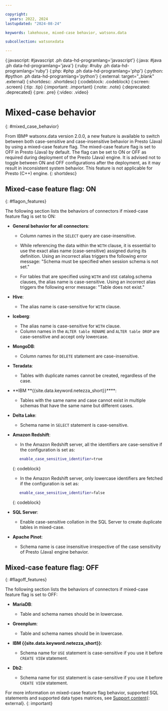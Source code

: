 ```yaml
---

copyright:
  years: 2022, 2024
lastupdated: "2024-08-24"

keywords: lakehouse, mixed-case behavior, watsonx.data

subcollection: watsonxdata

---
```


{:javascript: #javascript .ph data-hd-programlang='javascript'}
{:java: #java .ph data-hd-programlang='java'}
{:ruby: #ruby .ph data-hd-programlang='ruby'}
{:php: #php .ph data-hd-programlang='php'}
{:python: #python .ph data-hd-programlang='python'}
{:external: target="_blank" .external}
{:shortdesc: .shortdesc}
{:codeblock: .codeblock}
{:screen: .screen}
{:tip: .tip}
{:important: .important}
{:note: .note}
{:deprecated: .deprecated}
{:pre: .pre}
{:video: .video}

# Mixed-case behavior
{: #mixed_case_behavior}

From IBM® watsonx.data version 2.0.0, a new feature is available to switch between both case-sensitive and case-insensitive behavior in Presto (Java) by using a mixed-case feature flag. The mixed-case feature flag is set to OFF in Presto (Java) by default. The flag can be set to ON or OFF as required during deployment of the Presto (Java) engine. It is advised not to toggle between ON and OFF configurations after the deployment, as it may result in inconsistent system behavior. This feature is not applicable for Presto (C++) engine.
{: shortdesc}

## Mixed-case feature flag: ON
{: #flagon_features}

The following section lists the behaviors of connectors if mixed-case feature flag is set to ON:

   * **General behavior for all connectors**:

     * Column names in the `SELECT` query are case-insensitive.

     * While referencing the data within the `WITH` clause, it is essential to use the exact alias name (case-sensitive) assigned during its definition. Using an incorrect alias triggers the following error message: "Schema must be specified when session schema is not set."


     * For tables that are specified using `WITH` and `USE` catalog.schema clauses, the alias name is case-sensitive. Using an incorrect alias triggers the following error message: "Table does not exist."

   * **Hive**:

     * The alias name is case-sensitive for `WITH` clause.

   * **Iceberg**:

     * The alias name is case-sensitive for `WITH` clause.
     * Column names in the `ALTER table RENAME` and `ALTER table DROP` are case-sensitive and accept only lowercase.

   * **MongoDB**:

     * Column names for `DELETE` statement are case-insensitive.

   * **Teradata**:

     * Tables with duplicate names cannot be created, regardless of the case.

   * **IBM **{{site.data.keyword.netezza_short}}****:

     * Tables with the same name and case cannot exist in multiple schemas that have the same name but different cases.

   * **Delta Lake**:

     * Schema name in `SELECT` statement is case-sensitive.

   * **Amazon Redshift**:

      * In the Amazon Redshift server, all the identifiers are case-sensitive if the configuration is set as:

      ```bash
         enable_case_sensitive_identifier=true
      ```
      {: codeblock}


      * In the Amazon Redshift server, only lowercase identifiers are fetched if the configuration is set as:

      ```bash
         enable_case_sensitive_identifier=false
      ```
      {: codeblock}

   * **SQL Server**:

     * Enable case-sensitive collation in the SQL Server to create duplicate tables in mixed-case.

   * **Apache Pinot**:

     * Schema name is case insensitive irrespective of the case sensitivity of Presto (Java) engine behavior.

## Mixed-case feature flag: OFF
{: #flagoff_features}

The following section lists the behaviors of connectors if mixed-case feature flag is set to OFF:

   * **MariaDB**:

     * Table and schema names should be in lowercase.

   * **Greenplum**:

     * Table and schema names should be in lowercase.

   * **IBM {{site.data.keyword.netezza_short}}**:

     * Schema name for `USE` statement is case-sensitive if you use it before `CREATE VIEW` statement.

   * **Db2**:

     * Schema name for `USE` statement is case-sensitive if you use it before `CREATE VIEW` statement.

For more information on mixed-case feature flag behavior, supported SQL statements and supported data types matrices, see [Support content](https://www.ibm.com/support/pages/node/7157339){: external}.
{: important}
